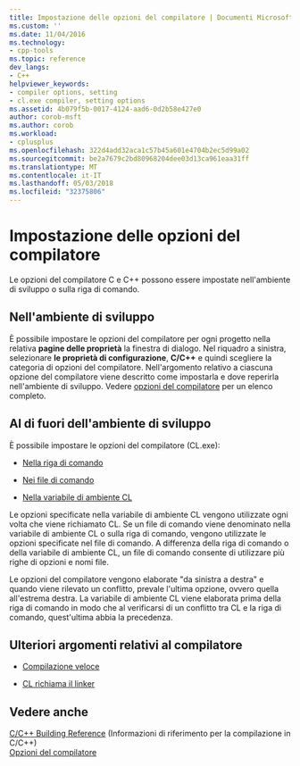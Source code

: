 ```yaml
---
title: Impostazione delle opzioni del compilatore | Documenti Microsoft
ms.custom: ''
ms.date: 11/04/2016
ms.technology:
- cpp-tools
ms.topic: reference
dev_langs:
- C++
helpviewer_keywords:
- compiler options, setting
- cl.exe compiler, setting options
ms.assetid: 4b079f5b-0017-4124-aad6-0d2b58e427e0
author: corob-msft
ms.author: corob
ms.workload:
- cplusplus
ms.openlocfilehash: 322d4add32aca1c57b45a601e4704b2ec5d99a02
ms.sourcegitcommit: be2a7679c2bd80968204dee03d13ca961eaa31ff
ms.translationtype: MT
ms.contentlocale: it-IT
ms.lasthandoff: 05/03/2018
ms.locfileid: "32375806"
---
```

# <a name="setting-compiler-options"></a>Impostazione delle opzioni del compilatore
Le opzioni del compilatore C e C++ possono essere impostate nell'ambiente di sviluppo o sulla riga di comando.  
  
## <a name="in-the-development-environment"></a>Nell'ambiente di sviluppo  
 È possibile impostare le opzioni del compilatore per ogni progetto nella relativa **pagine delle proprietà** la finestra di dialogo. Nel riquadro a sinistra, selezionare **le proprietà di configurazione**, **C/C++** e quindi scegliere la categoria di opzioni del compilatore. Nell'argomento relativo a ciascuna opzione del compilatore viene descritto come impostarla e dove reperirla nell'ambiente di sviluppo. Vedere [opzioni del compilatore](../../build/reference/compiler-options.md) per un elenco completo.  
  
## <a name="outside-the-development-environment"></a>Al di fuori dell'ambiente di sviluppo  
 È possibile impostare le opzioni del compilatore (CL.exe):  
  
-   [Nella riga di comando](../../build/reference/compiler-command-line-syntax.md)  
  
-   [Nei file di comando](../../build/reference/cl-command-files.md)  
  
-   [Nella variabile di ambiente CL](../../build/reference/cl-environment-variables.md)  
  
 Le opzioni specificate nella variabile di ambiente CL vengono utilizzate ogni volta che viene richiamato CL. Se un file di comando viene denominato nella variabile di ambiente CL o sulla riga di comando, vengono utilizzate le opzioni specificate nel file di comando. A differenza della riga di comando o della variabile di ambiente CL, un file di comando consente di utilizzare più righe di opzioni e nomi file.  
  
 Le opzioni del compilatore vengono elaborate "da sinistra a destra" e quando viene rilevato un conflitto, prevale l'ultima opzione, ovvero quella all'estrema destra. La variabile di ambiente CL viene elaborata prima della riga di comando in modo che al verificarsi di un conflitto tra CL e la riga di comando, quest'ultima abbia la precedenza.  
  
## <a name="additional-compiler-topics"></a>Ulteriori argomenti relativi al compilatore  
  
-   [Compilazione veloce](../../build/reference/fast-compilation.md)  
  
-   [CL richiama il linker](../../build/reference/cl-invokes-the-linker.md)  
  
## <a name="see-also"></a>Vedere anche  
 [C/C++ Building Reference](../../build/reference/c-cpp-building-reference.md)  (Informazioni di riferimento per la compilazione in C/C++)  
 [Opzioni del compilatore](../../build/reference/compiler-options.md)